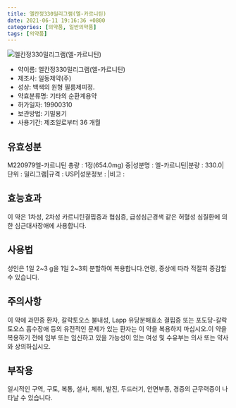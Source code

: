 ```yaml
---
title: 엘칸정330밀리그램(엘-카르니틴)
date: 2021-06-11 19:16:36 +0800
categories: [의약품, 일반의약품]
tags: [의약품]
---
```

![엘칸정330밀리그램(엘-카르니틴)](https://nedrug.mfds.go.kr/pbp/cmn/itemImageDownload/147427348400300011)

- 약이름: 엘칸정330밀리그램(엘-카르니틴)
- 제조사: 일동제약(주)
- 성상: 백색의 원형 필름제피정.
- 약효분류명: 기타의 순환계용약
- 허가일자: 19900310
- 보관방법: 기밀용기 
- 사용기간: 제조일로부터 36 개월
## 유효성분
M220979엘-카르니틴
총량 : 1정(654.0mg) 중|성분명 : 엘-카르니틴|분량 : 330.0|단위 : 밀리그램|규격 : USP|성분정보 : |비고 :
## 효능효과
이 약은 1차성, 2차성 카르니틴결핍증과 협심증, 급성심근경색 같은 허혈성 심질환에 의한 심근대사장애에 사용합니다.
## 사용법
성인은 1일 2~3 g을 1일 2~3회 분할하여 복용합니다.연령, 증상에 따라 적절히 증감할 수 있습니다.
## 주의사항
이 약에 과민증 환자, 갈락토오스 불내성, Lapp 유당분해효소 결핍증 또는 포도당-갈락토오스 흡수장애 등의 유전적인 문제가 있는 환자는 이 약을 복용하지 마십시오.이 약을 복용하기 전에 임부 또는 임신하고 있을 가능성이 있는 여성 및 수유부는 의사 또는 약사와 상의하십시오.
## 부작용
일시적인 구역, 구토, 복통, 설사, 체취, 발진, 두드러기, 안면부종, 경증의 근무력증이 나타날 수 있습니다.
